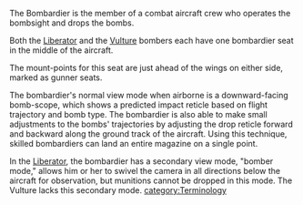 The Bombardier is the member of a combat aircraft crew who operates the
bombsight and drops the bombs.

Both the [Liberator](/Liberator "wikilink") and the
[Vulture](/Vulture "wikilink") bombers each have one bombardier seat in
the middle of the aircraft.

The mount-points for this seat are just ahead of the wings on either
side, marked as gunner seats.

The bombardier's normal view mode when airborne is a downward-facing
bomb-scope, which shows a predicted impact reticle based on flight
trajectory and bomb type. The bombardier is also able to make small
adjustments to the bombs' trajectories by adjusting the drop reticle
forward and backward along the ground track of the aircraft. Using this
technique, skilled bombardiers can land an entire magazine on a single
point.

In the [Liberator](/Liberator "wikilink"), the bombardier has a secondary
view mode, "bomber mode," allows him or her to swivel the camera in all
directions below the aircraft for observation, but munitions cannot be
dropped in this mode. The Vulture lacks this secondary mode.
[category:Terminology](/category:Terminology "wikilink")
